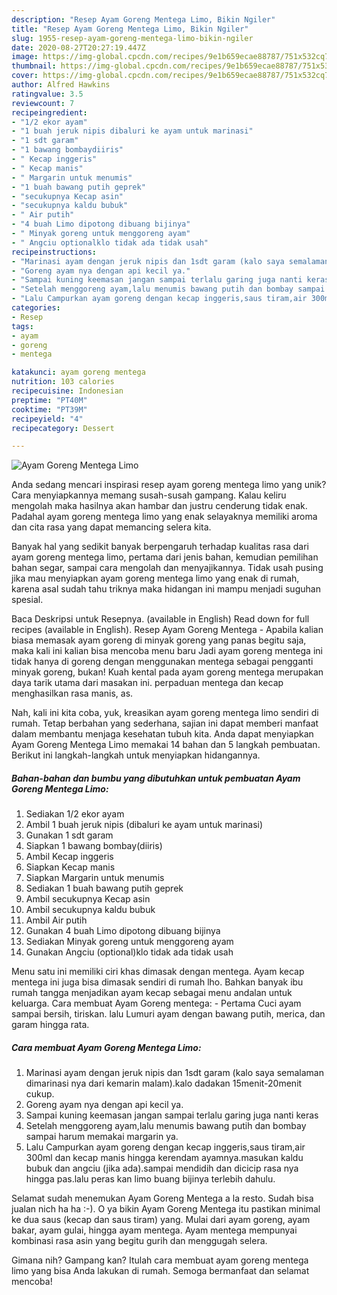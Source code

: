 ```yaml
---
description: "Resep Ayam Goreng Mentega Limo, Bikin Ngiler"
title: "Resep Ayam Goreng Mentega Limo, Bikin Ngiler"
slug: 1955-resep-ayam-goreng-mentega-limo-bikin-ngiler
date: 2020-08-27T20:27:19.447Z
image: https://img-global.cpcdn.com/recipes/9e1b659ecae88787/751x532cq70/ayam-goreng-mentega-limo-foto-resep-utama.jpg
thumbnail: https://img-global.cpcdn.com/recipes/9e1b659ecae88787/751x532cq70/ayam-goreng-mentega-limo-foto-resep-utama.jpg
cover: https://img-global.cpcdn.com/recipes/9e1b659ecae88787/751x532cq70/ayam-goreng-mentega-limo-foto-resep-utama.jpg
author: Alfred Hawkins
ratingvalue: 3.5
reviewcount: 7
recipeingredient:
- "1/2 ekor ayam"
- "1 buah jeruk nipis dibaluri ke ayam untuk marinasi"
- "1 sdt garam"
- "1 bawang bombaydiiris"
- " Kecap inggeris"
- " Kecap manis"
- " Margarin untuk menumis"
- "1 buah bawang putih geprek"
- "secukupnya Kecap asin"
- "secukupnya kaldu bubuk"
- " Air putih"
- "4 buah Limo dipotong dibuang bijinya"
- " Minyak goreng untuk menggoreng ayam"
- " Angciu optionalklo tidak ada tidak usah"
recipeinstructions:
- "Marinasi ayam dengan jeruk nipis dan 1sdt garam (kalo saya semalaman dimarinasi nya dari kemarin malam).kalo dadakan 15menit-20menit cukup."
- "Goreng ayam nya dengan api kecil ya."
- "Sampai kuning keemasan jangan sampai terlalu garing juga nanti keras"
- "Setelah menggoreng ayam,lalu menumis bawang putih dan bombay sampai harum memakai margarin ya."
- "Lalu Campurkan ayam goreng dengan kecap inggeris,saus tiram,air 300ml dan kecap manis hingga kerendam ayamnya.masukan kaldu bubuk dan angciu (jika ada).sampai mendidih dan dicicip rasa nya hingga pas.lalu peras kan limo buang bijinya terlebih dahulu."
categories:
- Resep
tags:
- ayam
- goreng
- mentega

katakunci: ayam goreng mentega 
nutrition: 103 calories
recipecuisine: Indonesian
preptime: "PT40M"
cooktime: "PT39M"
recipeyield: "4"
recipecategory: Dessert

---
```



![Ayam Goreng Mentega Limo](https://img-global.cpcdn.com/recipes/9e1b659ecae88787/751x532cq70/ayam-goreng-mentega-limo-foto-resep-utama.jpg)

Anda sedang mencari inspirasi resep ayam goreng mentega limo yang unik? Cara menyiapkannya memang susah-susah gampang. Kalau keliru mengolah maka hasilnya akan hambar dan justru cenderung tidak enak. Padahal ayam goreng mentega limo yang enak selayaknya memiliki aroma dan cita rasa yang dapat memancing selera kita.

Banyak hal yang sedikit banyak berpengaruh terhadap kualitas rasa dari ayam goreng mentega limo, pertama dari jenis bahan, kemudian pemilihan bahan segar, sampai cara mengolah dan menyajikannya. Tidak usah pusing jika mau menyiapkan ayam goreng mentega limo yang enak di rumah, karena asal sudah tahu triknya maka hidangan ini mampu menjadi suguhan spesial.

Baca Deskripsi untuk Resepnya. (available in English) Read down for full recipes (available in English). Resep Ayam Goreng Mentega - Apabila kalian biasa memasak ayam goreng di minyak goreng yang panas begitu saja, maka kali ini kalian bisa mencoba menu baru Jadi ayam goreng mentega ini tidak hanya di goreng dengan menggunakan mentega sebagai pengganti minyak goreng, bukan! Kuah kental pada ayam goreng mentega merupakan daya tarik utama dari masakan ini. perpaduan mentega dan kecap menghasilkan rasa manis, as.


Nah, kali ini kita coba, yuk, kreasikan ayam goreng mentega limo sendiri di rumah. Tetap berbahan yang sederhana, sajian ini dapat memberi manfaat dalam membantu menjaga kesehatan tubuh kita. Anda dapat menyiapkan Ayam Goreng Mentega Limo memakai 14 bahan dan 5 langkah pembuatan. Berikut ini langkah-langkah untuk menyiapkan hidangannya.

<!--inarticleads1-->

##### Bahan-bahan dan bumbu yang dibutuhkan untuk pembuatan Ayam Goreng Mentega Limo:

1. Sediakan 1/2 ekor ayam
1. Ambil 1 buah jeruk nipis (dibaluri ke ayam untuk marinasi)
1. Gunakan 1 sdt garam
1. Siapkan 1 bawang bombay(diiris)
1. Ambil  Kecap inggeris
1. Siapkan  Kecap manis
1. Siapkan  Margarin untuk menumis
1. Sediakan 1 buah bawang putih geprek
1. Ambil secukupnya Kecap asin
1. Ambil secukupnya kaldu bubuk
1. Ambil  Air putih
1. Gunakan 4 buah Limo dipotong dibuang bijinya
1. Sediakan  Minyak goreng untuk menggoreng ayam
1. Gunakan  Angciu (optional)klo tidak ada tidak usah


Menu satu ini memiliki ciri khas dimasak dengan mentega. Ayam kecap mentega ini juga bisa dimasak sendiri di rumah lho. Bahkan banyak ibu rumah tangga menjadikan ayam kecap sebagai menu andalan untuk keluarga. Cara membuat Ayam Goreng mentega: - Pertama Cuci ayam sampai bersih, tiriskan. lalu Lumuri ayam dengan bawang putih, merica, dan garam hingga rata. 

<!--inarticleads2-->

##### Cara membuat Ayam Goreng Mentega Limo:

1. Marinasi ayam dengan jeruk nipis dan 1sdt garam (kalo saya semalaman dimarinasi nya dari kemarin malam).kalo dadakan 15menit-20menit cukup.
1. Goreng ayam nya dengan api kecil ya.
1. Sampai kuning keemasan jangan sampai terlalu garing juga nanti keras
1. Setelah menggoreng ayam,lalu menumis bawang putih dan bombay sampai harum memakai margarin ya.
1. Lalu Campurkan ayam goreng dengan kecap inggeris,saus tiram,air 300ml dan kecap manis hingga kerendam ayamnya.masukan kaldu bubuk dan angciu (jika ada).sampai mendidih dan dicicip rasa nya hingga pas.lalu peras kan limo buang bijinya terlebih dahulu.


Selamat sudah menemukan Ayam Goreng Mentega a la resto. Sudah bisa jualan nich ha ha :-). O ya bikin Ayam Goreng Mentega itu pastikan minimal ke dua saus (kecap dan saus tiram) yang. Mulai dari ayam goreng, ayam bakar, ayam gulai, hingga ayam mentega. Ayam mentega mempunyai kombinasi rasa asin yang begitu gurih dan menggugah selera. 

Gimana nih? Gampang kan? Itulah cara membuat ayam goreng mentega limo yang bisa Anda lakukan di rumah. Semoga bermanfaat dan selamat mencoba!
